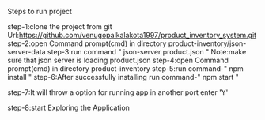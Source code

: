 Steps to run project

step-1:clone the project from git  Url:https://github.com/venugopalkalakota1997/product_inventory_system.git                                                      
step-2:open Command prompt(cmd) in directory product-inventory/json-server-data
step-3:run command " json-server product.json "
       Note:make sure that json server is loading product.json
step-4:open Command prompt(cmd) in directory product-inventory
step-5:run command-" npm install "
step-6:After successfully installing 
	run command-" npm start "

step-7:It will throw a option for running app in another port enter 'Y'

step-8:start Exploring the Application